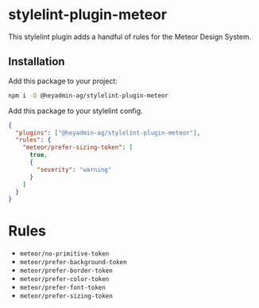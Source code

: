 # stylelint-plugin-meteor

This stylelint plugin adds a handful of rules for the Meteor Design System.

## Installation

Add this package to your project:

```sh
npm i -D @heyadmin-ag/stylelint-plugin-meteor
```

Add this package to your stylelint config.

```json
{
  "plugins": ["@heyadmin-ag/stylelint-plugin-meteor"],
  "rules": {
    "meteor/prefer-sizing-token": [
      true,
      {
        "severity": "warning"
      }
    ]
  }
}
```

# Rules

- `meteor/no-primitive-token`
- `meteor/prefer-background-token`
- `meteor/prefer-border-token`
- `meteor/prefer-color-token`
- `meteor/prefer-font-token`
- `meteor/prefer-sizing-token`
